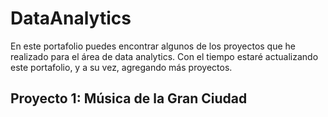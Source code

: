 # DataAnalytics
En este portafolio puedes encontrar algunos de los proyectos que he realizado para el área de data analytics.
Con el tiempo estaré actualizando este portafolio, y a su vez, agregando más proyectos.

## Proyecto 1: Música de la Gran Ciudad
